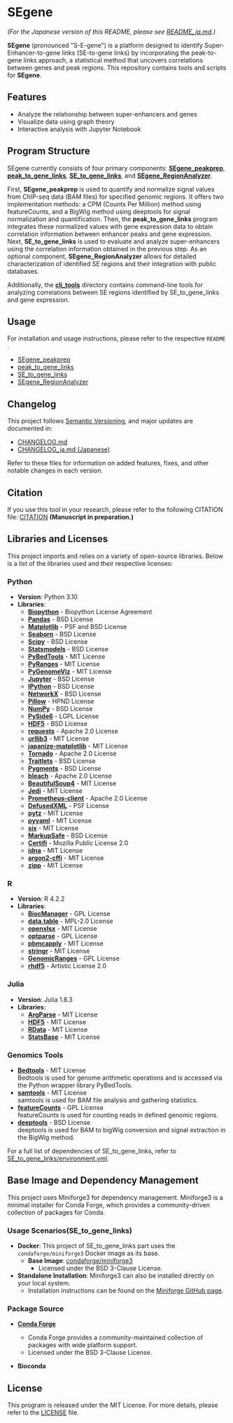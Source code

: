# SEgene

*(For the Japanese version of this README, please see [README_ja.md](https://github.com/hamamoto-lab/SEgene/blob/main/README_ja.md).)*

**SEgene**  (pronounced "S-E-gene") is a platform designed to identify Super-Enhancer-to-gene links (SE-to-gene links) by incorporating the peak-to-gene links approach, a statistical method that uncovers correlations between genes and peak regions.
This repository contains tools and scripts for **SEgene**.

## Features

- Analyze the relationship between super-enhancers and genes
- Visualize data using graph theory
- Interactive analysis with Jupyter Notebook

## Program Structure

SEgene currently consists of four primary components: [**SEgene_peakprep**](https://github.com/hamamoto-lab/SEgene/tree/main/SEgene_peakprep), [**peak_to_gene_links**](https://github.com/hamamoto-lab/SEgene/tree/main/peak_to_gene_links), [**SE_to_gene_links**](https://github.com/hamamoto-lab/SEgene/tree/main/SE_to_gene_links), and [**SEgene_RegionAnalyzer**](https://github.com/hamamoto-lab/SEgene/tree/main/SEgene_region_analyzer).

First, **SEgene_peakprep** is used to quantify and normalize signal values from ChIP-seq data (BAM files) for specified genomic regions. It offers two implementation methods: a CPM (Counts Per Million) method using featureCounts, and a BigWig method using deeptools for signal normalization and quantification.
Then, the **peak_to_gene_links** program integrates these normalized values with gene expression data to obtain correlation information between enhancer peaks and gene expression.
Next, **SE_to_gene_links** is used to evaluate and analyze super-enhancers using the correlation information obtained in the previous step.
As an optional component, **SEgene_RegionAnalyzer** allows for detailed characterization of identified SE regions and their integration with public databases.

Additionally, the [**cli_tools**](https://github.com/hamamoto-lab/SEgene/tree/main/cli_tools) directory contains command-line tools for analyzing correlations between SE regions identified by SE_to_gene_links and gene expression.

## Usage

For installation and usage instructions, please refer to the respective `README` .

- [SEgene_peakprep](https://github.com/hamamoto-lab/SEgene/blob/main/SEgene_peakprep/README.md)
- [peak_to_gene_links](https://github.com/hamamoto-lab/SEgene/blob/main/peak_to_gene_links/README.md)
- [SE_to_gene_links](https://github.com/hamamoto-lab/SEgene/blob/main/SE_to_gene_links/README.md)
- [SEgene_RegionAnalyzer](https://github.com/hamamoto-lab/SEgene/blob/main/SEgene_region_analyzer/README.md)

## Changelog

This project follows [Semantic Versioning](https://semver.org/spec/v2.0.0.html), and major updates are documented in:

- [CHANGELOG.md](https://github.com/hamamoto-lab/SEgene/blob/main/CHANGELOG.md)
- [CHANGELOG_ja.md (Japanese)](https://github.com/hamamoto-lab/SEgene/blob/main/CHANGELOG_ja.md)

Refer to these files for information on added features, fixes, and other notable changes in each version.

## Citation

If you use this tool in your research, please refer to the following CITATION file:
[CITATION](https://github.com/hamamoto-lab/SEgene/blob/main/CITATION)
**(Manuscript in preparation.)**

## Libraries and Licenses

This project imports and relies on a variety of open-source libraries. Below is a list of the libraries used and their respective licenses:

### Python

- **Version**: Python 3.10
- **Libraries**:
    - [**Biopython**](https://biopython.org/) - Biopython License Agreement
    - [**Pandas**](https://pandas.pydata.org/) - BSD License
    - [**Matplotlib**](https://matplotlib.org/) - PSF and BSD License
    - [**Seaborn**](https://seaborn.pydata.org/) - BSD License
    - [**Scipy**](https://scipy.org/) - BSD License
    - [**Statsmodels**](https://www.statsmodels.org/) - BSD License
    - [**PyBedTools**](https://daler.github.io/pybedtools/) - MIT License
    - [**PyRanges**](https://github.com/biocore-ntnu/pyranges) - MIT License
    - [**PyGenomeViz**](https://github.com/moshi4/pygenomeviz) - MIT License
    - [**Jupyter**](https://jupyter.org/) - BSD License
    - [**IPython**](https://ipython.org/) - BSD License
    - [**NetworkX**](https://networkx.org/) - BSD License
    - [**Pillow**](https://python-pillow.org/) - HPND License
    - [**NumPy**](https://numpy.org/) - BSD License
    - [**PySide6**](https://doc.qt.io/qtforpython/) - LGPL License
    - [**HDF5**](https://www.hdfgroup.org/solutions/hdf5/) - BSD License
    - [**requests**](https://requests.readthedocs.io/) - Apache 2.0 License
    - [**urllib3**](https://urllib3.readthedocs.io/) - MIT License
    - [**japanize-matplotlib**](https://github.com/uehara1414/japanize-matplotlib) - MIT License
    - [**Tornado**](https://www.tornadoweb.org/en/stable/) - Apache 2.0 License
    - [**Traitlets**](https://traitlets.readthedocs.io/) - BSD License
    - [**Pygments**](https://pygments.org/) - BSD License
    - [**bleach**](https://github.com/mozilla/bleach) - Apache 2.0 License
    - [**BeautifulSoup4**](https://www.crummy.com/software/BeautifulSoup/) - MIT License
    - [**Jedi**](https://github.com/davidhalter/jedi) - MIT License
    - [**Prometheus-client**](https://github.com/prometheus/client_python) - Apache 2.0 License
    - [**DefusedXML**](https://github.com/tiran/defusedxml) - PSF License
    - [**pytz**](https://pytz.sourceforge.net/) - MIT License
    - [**pyyaml**](https://pyyaml.org/) - MIT License
    - [**six**](https://github.com/benjaminp/six) - MIT License
    - [**MarkupSafe**](https://palletsprojects.com/p/markupsafe/) - BSD License
    - [**Certifi**](https://certifi.io/) - Mozilla Public License 2.0
    - [**idna**](https://github.com/kjd/idna) - MIT License
    - [**argon2-cffi**](https://argon2-cffi.readthedocs.io/) - MIT License
    - [**zipp**](https://github.com/jaraco/zipp) - MIT License

### R

- **Version**: R 4.2.2
- **Libraries**:
    - [**BiocManager**](https://cran.r-project.org/web/packages/BiocManager/index.html) - GPL License
    - [**data.table**](https://cran.r-project.org/web/packages/data.table/index.html) - MPL-2.0 License
    - [**openxlsx**](https://cran.r-project.org/web/packages/openxlsx/index.html) - MIT License
    - [**optparse**](https://cran.r-project.org/web/packages/optparse/index.html) - GPL License
    - [**pbmcapply**](https://cran.r-project.org/web/packages/pbmcapply/index.html) - MIT License
    - [**stringr**](https://cran.r-project.org/web/packages/stringr/index.html) - MIT License
    - [**GenomicRanges**](https://bioconductor.org/packages/release/bioc/html/GenomicRanges.html) - GPL License
    - [**rhdf5**](https://bioconductor.org/packages/release/bioc/html/rhdf5.html) - Artistic License 2.0

### Julia

- **Version**: Julia 1.8.3
- **Libraries**:
    - [**ArgParse**](https://github.com/carlobaldassi/ArgParse.jl) - MIT License
    - [**HDF5**](https://github.com/JuliaIO/HDF5.jl) - MIT License
    - [**RData**](https://github.com/JuliaData/RData.jl) - MIT License
    - [**StatsBase**](https://github.com/JuliaStats/StatsBase.jl) - MIT License

### Genomics Tools

- [**Bedtools**](https://bedtools.readthedocs.io/) - MIT License  
  Bedtools is used for genome arithmetic operations and is accessed via the Python wrapper library PyBedTools.
- [**samtools**](http://www.htslib.org/) - MIT License  
  samtools is used for BAM file analysis and gathering statistics.
- [**featureCounts**](http://subread.sourceforge.net/) - GPL License  
  featureCounts is used for counting reads in defined genomic regions.
- [**deeptools**](https://deeptools.readthedocs.io/) - BSD License  
  deeptools is used for BAM to bigWig conversion and signal extraction in the BigWig method.

For a full list of dependencies of SE_to_gene_links, refer to [SE_to_gene_links/environment.yml](https://github.com/hamamoto-lab/SEgene/blob/main/SE_to_gene_links/environment.yml).

## Base Image and Dependency Management

This project uses Miniforge3 for dependency management. Miniforge3 is a minimal installer for Conda Forge, which provides a community-driven collection of packages for Conda.

### Usage Scenarios(SE_to_gene_links)

- **Docker**: This project of SE_to_gene_links part uses the `condaforge/miniforge3` Docker image as its base.
  - **Base Image**: [condaforge/miniforge3](https://hub.docker.com/r/condaforge/miniforge3)  
    - Licensed under the BSD 3-Clause License.
- **Standalone Installation**: Miniforge3 can also be installed directly on your local system.  
  - Installation instructions can be found on the [Miniforge GitHub page](https://github.com/conda-forge/miniforge).

### Package Source

- **[Conda Forge](https://conda-forge.org/)**  
  - Conda Forge provides a community-maintained collection of packages with wide platform support.
  - Licensed under the BSD 3-Clause License.

- **Bioconda**

## License

This program is released under the MIT License. For more details, please refer to the [LICENSE](https://github.com/hamamoto-lab/SEgene/blob/main/LICENSE) file.